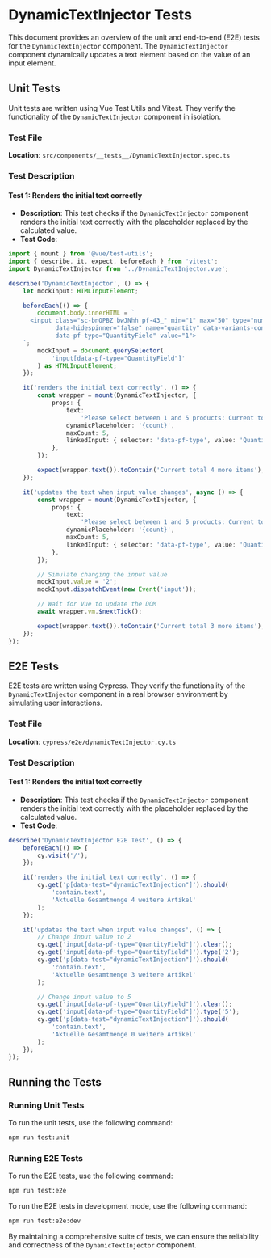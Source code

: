 # DynamicTextInjector Tests

This document provides an overview of the unit and end-to-end (E2E) tests for the `DynamicTextInjector` component. The `DynamicTextInjector` component dynamically updates a text element based on the value of an input element.

## Unit Tests

Unit tests are written using Vue Test Utils and Vitest. They verify the functionality of the `DynamicTextInjector` component in isolation.

### Test File

**Location**: `src/components/__tests__/DynamicTextInjector.spec.ts`

### Test Description

#### Test 1: Renders the initial text correctly

- **Description**: This test checks if the `DynamicTextInjector` component renders the initial text correctly with the placeholder replaced by the calculated value.
- **Test Code**:

```typescript
import { mount } from '@vue/test-utils';
import { describe, it, expect, beforeEach } from 'vitest';
import DynamicTextInjector from '../DynamicTextInjector.vue';

describe('DynamicTextInjector', () => {
    let mockInput: HTMLInputElement;

    beforeEach(() => {
        document.body.innerHTML = `
      <input class="sc-bnOPBZ bwJNhh pf-43_" min="1" max="50" type="number" 
             data-hidespinner="false" name="quantity" data-variants-continue="" 
             data-pf-type="QuantityField" value="1">
    `;
        mockInput = document.querySelector(
            'input[data-pf-type="QuantityField"]'
        ) as HTMLInputElement;
    });

    it('renders the initial text correctly', () => {
        const wrapper = mount(DynamicTextInjector, {
            props: {
                text:
                    'Please select between 1 and 5 products: Current total {count} more items',
                dynamicPlaceholder: '{count}',
                maxCount: 5,
                linkedInput: { selector: 'data-pf-type', value: 'QuantityField' },
            },
        });

        expect(wrapper.text()).toContain('Current total 4 more items');
    });

    it('updates the text when input value changes', async () => {
        const wrapper = mount(DynamicTextInjector, {
            props: {
                text:
                    'Please select between 1 and 5 products: Current total {count} more items',
                dynamicPlaceholder: '{count}',
                maxCount: 5,
                linkedInput: { selector: 'data-pf-type', value: 'QuantityField' },
            },
        });

        // Simulate changing the input value
        mockInput.value = '2';
        mockInput.dispatchEvent(new Event('input'));

        // Wait for Vue to update the DOM
        await wrapper.vm.$nextTick();

        expect(wrapper.text()).toContain('Current total 3 more items');
    });
});
```

## E2E Tests

E2E tests are written using Cypress. They verify the functionality of the `DynamicTextInjector` component in a real browser environment by simulating user interactions.

### Test File

**Location**: `cypress/e2e/dynamicTextInjector.cy.ts`

### Test Description

#### Test 1: Renders the initial text correctly

- **Description**: This test checks if the `DynamicTextInjector` component renders the initial text correctly with the placeholder replaced by the calculated value.
- **Test Code**:

```typescript
describe('DynamicTextInjector E2E Test', () => {
    beforeEach(() => {
        cy.visit('/');
    });

    it('renders the initial text correctly', () => {
        cy.get('p[data-test="dynamicTextInjection"]').should(
            'contain.text',
            'Aktuelle Gesamtmenge 4 weitere Artikel'
        );
    });

    it('updates the text when input value changes', () => {
        // Change input value to 2
        cy.get('input[data-pf-type="QuantityField"]').clear();
        cy.get('input[data-pf-type="QuantityField"]').type('2');
        cy.get('p[data-test="dynamicTextInjection"]').should(
            'contain.text',
            'Aktuelle Gesamtmenge 3 weitere Artikel'
        );

        // Change input value to 5
        cy.get('input[data-pf-type="QuantityField"]').clear();
        cy.get('input[data-pf-type="QuantityField"]').type('5');
        cy.get('p[data-test="dynamicTextInjection"]').should(
            'contain.text',
            'Aktuelle Gesamtmenge 0 weitere Artikel'
        );
    });
});
```

## Running the Tests

### Running Unit Tests

To run the unit tests, use the following command:

```bash
npm run test:unit
```

### Running E2E Tests

To run the E2E tests, use the following command:

```bash
npm run test:e2e
```

To run the E2E tests in development mode, use the following command:

```bash
npm run test:e2e:dev
```

By maintaining a comprehensive suite of tests, we can ensure the reliability and correctness of the `DynamicTextInjector` component.
